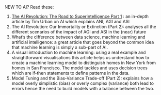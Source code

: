 NEW TO AI? 
Read these:

1. [The AI Revolution: The Road to Superintelligence Part 1](https://waitbutwhy.com/2015/01/artificial-intelligence-revolution-1.html) : 
an in-depth article by Tim Urban on AI which explains ANI, AGI and ASI 
2. The AI Revolution: Our Immortality or Extinction (Part 2): analyses all the different scenarios of the impact of AGI and ASI in the (near) future
3. What’s the difference between data science, machine learning and artificial intelligence: a great article that goes beyond the common idea that machine learning is simply a sub-part of AI.
4. A visual introduction to machine learning: using a real example and straightforward visualisations this article helps us understand how to create a machine learning model to distinguish homes in New York from homes in San Francisco. The model tackles and uses decision trees which are if-then statements to define patterns in the data.
5. Model Tuning and the Bias-Variance Trade-off (Part 2): explains how a model overly simplistic (bias) or overly complex (variance) both lead to errors hence the need to build models with a balance between the two.

